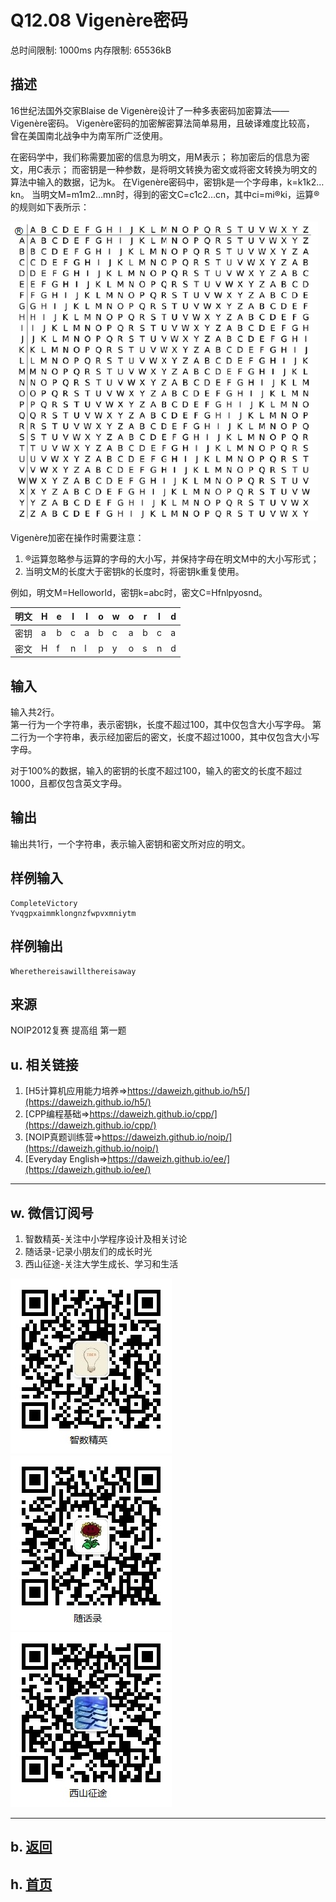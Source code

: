 # Q12.08 Vigenère密码

总时间限制: 1000ms 内存限制: 65536kB

## 描述

16世纪法国外交家Blaise de Vigenère设计了一种多表密码加密算法——Vigenère密码。
Vigenère密码的加密解密算法简单易用，且破译难度比较高，
曾在美国南北战争中为南军所广泛使用。

在密码学中，我们称需要加密的信息为明文，用M表示；
称加密后的信息为密文，用C表示；
而密钥是一种参数，是将明文转换为密文或将密文转换为明文的算法中输入的数据，记为k。 
在Vigenère密码中，密钥k是一个字母串，k=k1k2…kn。
当明文M=m1m2…mn时，得到的密文C=c1c2…cn，其中ci=mi®ki，运算®的规则如下表所示：

![](1423116001.png)

Vigenère加密在操作时需要注意：

1. ®运算忽略参与运算的字母的大小写，并保持字母在明文M中的大小写形式；
2. 当明文M的长度大于密钥k的长度时，将密钥k重复使用。

例如，明文M=Helloworld，密钥k=abc时，密文C=Hfnlpyosnd。

|明文|H  |e  |l  |l  |o  |w  |o  |r  |l  |d|
|----|---|---|---|---|---|---|---|---|---|---|
|密钥|a  |b  |c  |a  |b  |c  |a  |b  |c  |a|
|密文|H  |f  |n  |l  |p  |y  |o  |s  |n  |d|


## 输入

输入共2行。    
第一行为一个字符串，表示密钥k，长度不超过100，其中仅包含大小写字母。
第二行为一个字符串，表示经加密后的密文，长度不超过1000，其中仅包含大小写字母。

对于100%的数据，输入的密钥的长度不超过100，输入的密文的长度不超过1000，且都仅包含英文字母。

## 输出

输出共1行，一个字符串，表示输入密钥和密文所对应的明文。

## 样例输入

    CompleteVictory
    Yvqgpxaimmklongnzfwpvxmniytm

## 样例输出

    Wherethereisawillthereisaway

## 来源

NOIP2012复赛 提高组 第一题


## u. 相关链接

1. [H5计算机应用能力培养=>https://daweizh.github.io/h5/](https://daweizh.github.io/h5/)
2. [CPP编程基础=>https://daweizh.github.io/cpp/](https://daweizh.github.io/cpp/)
3. [NOIP真题训练营=>https://daweizh.github.io/noip/](https://daweizh.github.io/noip/)
4. [Everyday English=>https://daweizh.github.io/ee/](https://daweizh.github.io/ee/)

----------

## w. 微信订阅号

1. 智数精英-关注中小学程序设计及相关讨论
2. 随话录-记录小朋友们的成长时光
3. 西山征途-关注大学生成长、学习和生活

![欢迎关注“智数精英”订阅号](../../assets/me/img/idea8.jpg)
![欢迎关注“随话录”订阅号](../../assets/me/img/shl8.jpg)
![欢迎关注“西山征途”订阅号](../../assets/me/img/xszt8.jpg)

----------

## b. [返回](../)
    
## h. [首页](../../)

